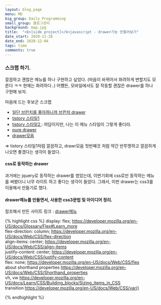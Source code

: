 ```yaml
---
layout: blog_page
menu: MD
big_group: Daily Programming
small_group: 블로그관리
background: map.jpg
title:  "<b>[side project]</b>javascript - drawer기능 만들어보기"
date_start: 2020-11-28
date_end: 2020-12-04
tags: time
comments: true
---
```


### 스크랩 하기.
깔끔하고 괜찮은 메뉴를 하나 구현하고 싶었다. (마음이 바뀌어서 화려하게 변할지도 모른다 ㅋㅋ 현재는 화려하다..)
어쩄든, 모바일에서도 잘 작동할 괜찮은 drawer를 하나 구현해 보자. 

마음에 드는 후보군 스크랩

- [일단 브런치를 좋아하니까 브런치 drawer](https://brunch.co.kr/brunchbook/lost)
- [tistory 스타일1](https://gonna-be.tistory.com/2)
- [tistory 스타일2 ](https://octorbirth.tistory.com/4): 여담이지만, 나는 이 메뉴 스타일이 그렇게 좋더라.
- [pure drawer](https://mac81.github.io/pure-drawer/)
- [drawer모음](https://www.cssscript.com/tag/drawer-menu/)

=> tistory 스타일1처럼 깔끔하고, drawr모음 첫번째것 처럼 약간 반투명하고 깔끔하게 나오면 좋겠다는 생각이 들었다. 


#### css로 동작하는 drawer
과거에는 jquery로 동작하는 drawer를 썼었는데, 이번기회에 css로만 동작하는 메뉴를 써봤더니 너무 라이트 하고 좋다는 생각이 들었다. 
그래서, 이번 drawer는 css3를 이용해서 만들기로 했다. 


#### drawer메뉴를 만들면서, 사용한 css3문법 및 아이디어 정리.

참조해서 만든 사이트 링크 : [drawer메뉴](https://www.cssscript.com/demo/hamburger-overlay-navigation-drawer/)

{% highlight css %}
  	display: flex;
  	https://developer.mozilla.org/en-US/docs/Glossary/Flex#Learn_more  
	flex-direction: column;
	https://developer.mozilla.org/en-US/docs/Web/CSS/flex-direction  
	align-items: center;
	https://developer.mozilla.org/en-US/docs/Web/CSS/align-items  
	justify-content: center;
	https://developer.mozilla.org/en-US/docs/Web/CSS/justify-content  
	flex: none;
	https://developer.mozilla.org/en-US/docs/Web/CSS/flex  
	about shorthand properties
	https://developer.mozilla.org/en-US/docs/Web/CSS/Shorthand_properties  
	vh, vw
	https://developer.mozilla.org/en-US/docs/Learn/CSS/Building_blocks/Sizing_items_in_CSS  
	transition
	https://developer.mozilla.org/en-US/docs/Web/CSS/var()

{% endhighlight %}

